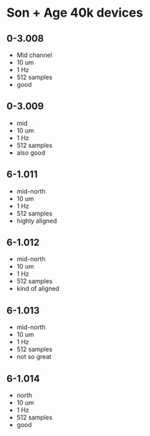 # Son + Age 40k devices

## 0-3.008
* Mid channel
* 10 um
* 1 Hz
* 512 samples
* good

## 0-3.009
* mid
* 10 um
* 1 Hz
* 512 samples
* also good

## 6-1.011
* mid-north
* 10 um
* 1 Hz
* 512 samples
* highly aligned

## 6-1.012
* mid-north
* 10 um
* 1 Hz
* 512 samples
* kind of aligned

## 6-1.013
* mid-north
* 10 um
* 1 Hz
* 512 samples
* not so great

## 6-1.014
* north
* 10 um
* 1 Hz
* 512 samples
* good
